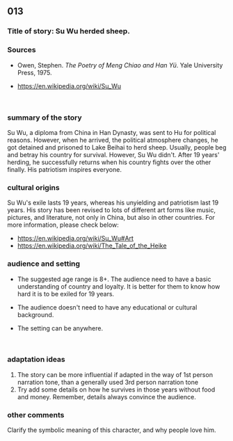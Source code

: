 ## 013
### Title of story: Su Wu herded sheep.

### Sources

* Owen, Stephen. *The Poetry of Meng Chiao and Han Yü*. Yale University Press, 1975.

* https://en.wikipedia.org/wiki/Su_Wu

  ​

### summary of the story
Su Wu, a diploma from China in Han Dynasty, was sent to Hu for political reasons. However, when he arrived, the political atmosphere changes, he got detained and prisoned to Lake Beihai to herd sheep. Usually, people beg and betray his country for survival. However, Su Wu didn't. After 19 years' herding, he successfully returns when his country fights over the other finally. His patriotism inspires everyone.



### cultural origins
Su Wu's exile lasts 19 years, whereas his unyielding and patriotism last 19 years. His story has been revised to lots of different art forms like music, pictures, and literature, not only in China, but also in other countries. For more information, please check below:

* https://en.wikipedia.org/wiki/Su_Wu#Art
* https://en.wikipedia.org/wiki/The_Tale_of_the_Heike



### audience and setting
* The suggested age range is 8+. The audience need to have a basic understanding of country and loyalty. It is better for them to know how hard it is to be exiled for 19 years. 

* The audience doesn't need to have any educational or cultural background.

* The setting can be anywhere.

  ​

### adaptation ideas
1. The story can be more influential if adapted in the way of 1st person narration tone, than a generally used 3rd person narration tone
2. Try add some details on how he survives in those years without food and money. Remember, details always convince the audience.



### other comments

Clarify the symbolic meaning of this character, and why people love him.
